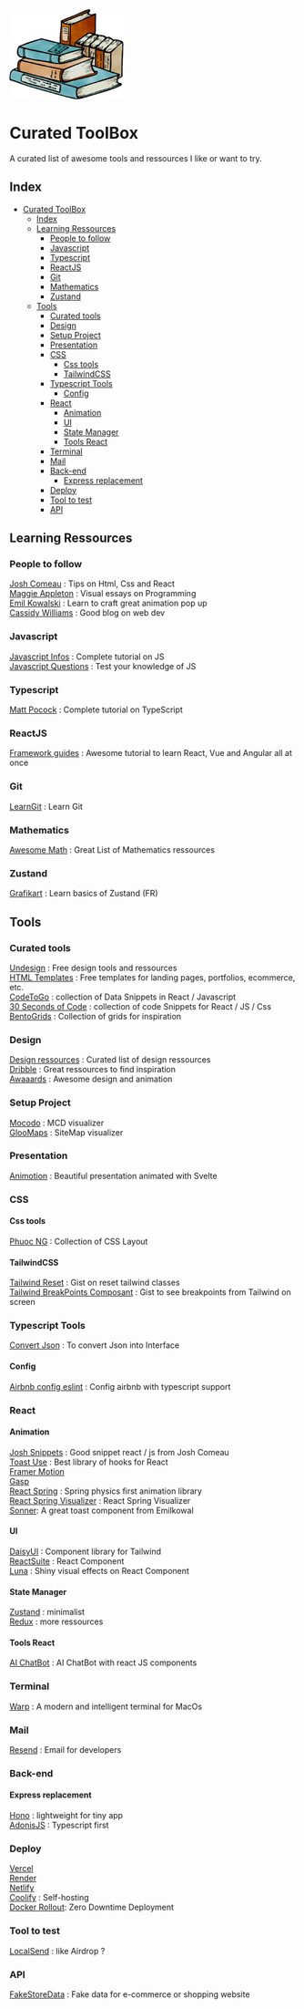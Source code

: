<img src="./Assets/logo-old-books.png" alt="drawing" style="width:200px;"/>

# Curated ToolBox

A curated list of awesome tools and ressources I like or want to try.

## Index

- [Curated ToolBox](#curated-toolbox)
  - [Index](#index)
  - [Learning Ressources](#learning-ressources)
    - [People to follow](#people-to-follow)
    - [Javascript](#javascript)
    - [Typescript](#typescript)
    - [ReactJS](#reactjs)
    - [Git](#git)
    - [Mathematics](#mathematics)
    - [Zustand](#zustand)
  - [Tools](#tools)
    - [Curated tools](#curated-tools)
    - [Design](#design)
    - [Setup Project](#setup-project)
    - [Presentation](#presentation)
    - [CSS](#css)
      - [Css tools](#css-tools)
      - [TailwindCSS](#tailwindcss)
    - [Typescript Tools](#typescript-tools)
      - [Config](#config)
    - [React](#react)
      - [Animation](#animation)
      - [UI](#ui)
      - [State Manager](#state-manager)
      - [Tools React](#tools-react)
    - [Terminal](#terminal)
    - [Mail](#mail)
    - [Back-end](#back-end)
      - [Express replacement](#express-replacement)
    - [Deploy](#deploy)
    - [Tool to test](#tool-to-test)
    - [API](#api)

## Learning Ressources

### People to follow

[Josh Comeau](https://www.joshwcomeau.com/) : Tips on Html, Css and React  
[Maggie Appleton](https://maggieappleton.com/) : Visual essays on Programming  
[Emil Kowalski](https://animations.dev/) : Learn to craft great animation pop up  
[Cassidy Williams](https://blog.cassidoo.co/) : Good blog on web dev

### Javascript

[Javascript Infos](https://javascript.info/) : Complete tutorial on JS  
[Javascript Questions](https://github.com/lydiahallie/javascript-questions) : Test your knowledge of JS

### Typescript

[Matt Pocock](https://www.totaltypescript.com/tutorials/beginners-typescript) : Complete tutorial on TypeScript

### ReactJS

[Framework guides](https://unicorn-utterances.com/collections/framework-field-guide-fundamentals) : Awesome tutorial to learn React, Vue and Angular all at once

### Git

[LearnGit](https://learngitbranching.js.org/?locale=fr_FR) : Learn Git

### Mathematics

[Awesome Math](https://github.com/rossant/awesome-math) : Great List of Mathematics ressources

### Zustand

[Grafikart](https://grafikart.fr/tutoriels/zustand-react-2176#content) : Learn basics of Zustand (FR)

## Tools

### Curated tools

[Undesign](https://undesign.learn.uno/) : Free design tools and ressources  
[HTML Templates](https://htmlrev.com/) : Free templates for landing pages, portfolios, ecommerce, etc.  
[CodeToGo](https://codetogo.io/) : collection of Data Snippets in React / Javascript  
[30 Seconds of Code](https://www.30secondsofcode.org/) : collection of code Snippets for React / JS / Css  
[BentoGrids](https://bentogrids.com/) : Collection of grids for inspiration

### Design

[Design ressources](https://www.digitaldesignlibrary.io/) : Curated list of design ressources  
[Dribble](https://dribbble.com/) : Great ressources to find inspiration  
[Awaaards](https://www.awwwards.com/) : Awesome design and animation

### Setup Project

[Mocodo](https://mocodo.net/) : MCD visualizer  
[GlooMaps](https://www.gloomaps.com/) : SiteMap visualizer

### Presentation

[Animotion](https://animotion.pages.dev/) : Beautiful presentation animated with Svelte

### CSS

#### Css tools

[Phuoc NG](https://phuoc.ng/collection/css-layout/) : Collection of CSS Layout

#### TailwindCSS

[Tailwind Reset](https://gist.github.com/kitze/540123b33f186a50a028d41493d231ad) : Gist on reset tailwind classes  
[Tailwind BreakPoints Composant](https://gist.github.com/Sh4yy/0300299ae60af4910bcb341703946330) : Gist to see breakpoints from Tailwind on screen

### Typescript Tools

[Convert Json](https://quicktype.io/) : To convert Json into Interface

#### Config

[Airbnb config eslint](https://www.npmjs.com/package/eslint-config-airbnb-typescript) : Config airbnb with typescript support

### React

#### Animation

[Josh Snippets](https://www.joshwcomeau.com/snippets/) : Good snippet react / js from Josh Comeau  
[Toast Use](https://github.com/streamich/react-use) : Best library of hooks for React  
[Framer Motion](https://www.framer.com/motion/)  
[Gasp](https://gsap.com/)  
[React Spring](https://github.com/pmndrs/react-spring) : Spring physics first animation library  
[React Spring Visualizer](https://react-spring-visualizer.com/) : React Spring Visualizer  
[Sonner](https://sonner.emilkowal.ski/): A great toast component from Emilkowal

#### UI

[DaisyUI](https://daisyui.com/) : Component library for Tailwind  
[ReactSuite](https://rsuitejs.com/) : React Component  
[Luna](https://github.com/guilhermerodz/luna) : Shiny visual effects on React Component

#### State Manager

[Zustand](https://github.com/pmndrs/zustand) : minimalist  
[Redux](https://redux.js.org/) : more ressources

#### Tools React

[AI ChatBot](https://nlux.dev/) : AI ChatBot with react JS components

### Terminal

[Warp](https://www.warp.dev/) : A modern and intelligent terminal for MacOs

### Mail

[Resend](https://resend.com/) : Email for developers

### Back-end

#### Express replacement

[Hono](https://hono.dev/) : lightweight for tiny app  
[AdonisJS](https://adonisjs.com/) : Typescript first

### Deploy

[Vercel](https://vercel.com/)  
[Render](https://render.com/)  
[Netlify](https://www.netlify.com/)  
[Coolify](https://coolify.io/) : Self-hosting  
[Docker Rollout](https://github.com/Wowu/docker-rollout): Zero Downtime Deployment

### Tool to test

[LocalSend](https://localsend.org/#/) : like Airdrop ?

### API

[FakeStoreData](https://fakestoreapi.com/) : Fake data for e-commerce or shopping website
